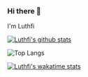### Hi there 👋

I'm Luthfi

[![Luthfi's github stats](https://github-readme-stats.vercel.app/api?username=jennndol)](https://github.com/anuraghazra/github-readme-stats)

![Top Langs](https://github-readme-stats.vercel.app/api/top-langs/?username=jennndol&hide=TeX&layout=compact)

[![Luthfi's wakatime stats](https://github-readme-stats.vercel.app/api/wakatime?username=jennndol)](https://github.com/anuraghazra/github-readme-stats)
